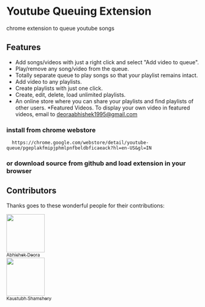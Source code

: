 # Youtube Queuing Extension
chrome extension to queue youtube songs

## Features

* Add songs/videos with just a right click and select "Add video to queue".
* Play/remove any song/video from the queue.
* Totally separate queue to play songs so that your playlist remains intact.
* Add video to any playlists.
* Create playlists with just one click.
* Create, edit, delete, load unlimited playlists.
* An online store where you can share your playlists and find playlists of other users. 
*Featured Videos. To display your own video in featured videos, email to deoraabhishek1995@gmail.com


### install from chrome webstore

```
  https://chrome.google.com/webstore/detail/youtube-queue/pgeplakfmipjphmlpnfbeldbficaeack?hl=en-US&gl=IN
```

### or download source from github and load extension in your browser

## Contributors

Thanks goes to these wonderful people for their contributions:

 [<img src="https://avatars3.githubusercontent.com/u/9638595?s=400&v=4" width="100px;"/><br /><sub>Abhishek Deora</sub>](https://github.com/adeora7/)  <br />[<img src="https://avatars0.githubusercontent.com/u/10321682?s=400&v=4" width="100px;"/><br /><sub>Kaustubh Shamshery</sub>](https://github.com/KaustubhShamshery) 
